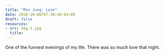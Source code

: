 ```yaml
---
title: "Min Jung: Love"
date: 2018-10-06T07:30:49-04:00
draft: false
resources:
- src: img-1.jpg
  title:
---
```


One of the funnest evenings of my life.  There was so much love that night.
